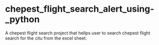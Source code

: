 # chepest_flight_search_alert_using-_python
A chepest flight search project that hellps user to search chepest flight search for the citu from the excel sheet.
